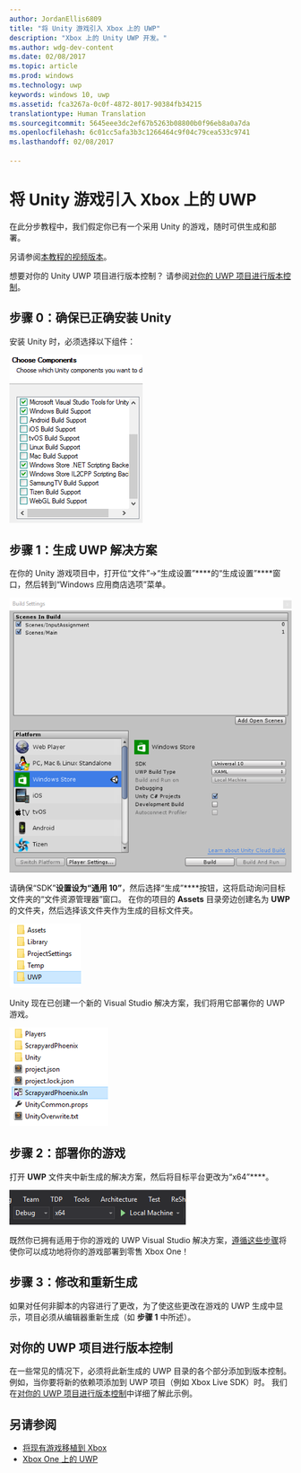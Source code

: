 ```yaml
---
author: JordanEllis6809
title: "将 Unity 游戏引入 Xbox 上的 UWP"
description: "Xbox 上的 Unity UWP 开发。"
ms.author: wdg-dev-content
ms.date: 02/08/2017
ms.topic: article
ms.prod: windows
ms.technology: uwp
keywords: windows 10, uwp
ms.assetid: fca3267a-0c0f-4872-8017-90384fb34215
translationtype: Human Translation
ms.sourcegitcommit: 5645eee3dc2ef67b5263b08800b0f96eb8a0a7da
ms.openlocfilehash: 6c01cc5afa3b3c1266464c9f04c79cea533c9741
ms.lasthandoff: 02/08/2017

---
```


# <a name="bringing-unity-games-to-uwp-on-xbox"></a>将 Unity 游戏引入 Xbox 上的 UWP


在此分步教程中，我们假定你已有一个采用 Unity 的游戏，随时可供生成和部署。

另请参阅[本教程的视频版本](https://www.youtube.com/watch?v=f0Ptvw7k-CE)。

想要对你的 Unity UWP 项目进行版本控制？ 请参阅[对你的 UWP 项目进行版本控制](development-lanes-unity-versioning.md)。

## <a name="step-0-ensure-unity-is-installed-correctly"></a>步骤 0：确保已正确安装 Unity

安装 Unity 时，必须选择以下组件：

![Unity 安装组件](images/unity-install-components.png)

## <a name="step-1-building-the-uwp-solution"></a>步骤 1：生成 UWP 解决方案

在你的 Unity 游戏项目中，打开位“文件”-&gt;“生成设置”****的“生成设置”****窗口，然后转到“Windows 应用商店选项”菜单。

![“生成设置”窗口](images/build-settings.png)

请确保“SDK”****设置设为“通用 10”****，然后选择“生成”****按钮，这将启动询问目标文件夹的“文件资源管理器”窗口。 在你的项目的 **Assets** 目录旁边创建名为 **UWP** 的文件夹，然后选择该文件夹作为生成的目标文件夹。

![生成目标文件夹](images/build-destination.png)

Unity 现在已创建一个新的 Visual Studio 解决方案，我们将用它部署你的 UWP 游戏。

![UWP VS 解决方案](images/uwp-vs-solution.png)

## <a name="step-2-deploying-your-game"></a>步骤 2：部署你的游戏

打开 **UWP** 文件夹中新生成的解决方案，然后将目标平台更改为“x64”****。

![x64 生成平台](images/x64-build-platform.png)

既然你已拥有适用于你的游戏的 UWP Visual Studio 解决方案，[遵循这些步骤](getting-started.md)将使你可以成功地将你的游戏部署到零售 Xbox One！

## <a name="step-3-modify-and-rebuild"></a>步骤 3：修改和重新生成

如果对任何非脚本的内容进行了更改，为了使这些更改在游戏的 UWP 生成中显示，项目必须从编辑器重新生成（如 __步骤 1__ 中所述）。

## <a name="versioning-your-uwp-project"></a>对你的 UWP 项目进行版本控制

在一些常见的情况下，必须将此新生成的 UWP 目录的各个部分添加到版本控制。 例如，当你要将新的依赖项添加到 UWP 项目（例如 Xbox Live SDK）时。  我们在[对你的 UWP 项目进行版本控制](development-lanes-unity-versioning.md)中详细了解此示例。

## <a name="see-also"></a>另请参阅
- [将现有游戏移植到 Xbox](development-lanes-landing.md)
- [Xbox One 上的 UWP](index.md)

